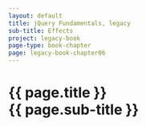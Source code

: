 ```yaml
---
layout: default
title: jQuery Fundamentals, legacy
sub-title: Effects
project: legacy-book
page-type: book-chapter
page: legacy-book-chapter06
---
```


# {{ page.title }} <br> {{ page.sub-title }}

